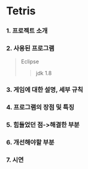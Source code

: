 # Tetris
      
### 1. 프로젝트 소개
            
### 2. 사용된 프로그램
> Eclipse
> > jdk 1.8
### 3. 게임에 대한 설명, 세부 규칙
### 4. 프로그램의 장점 및 특징
### 5. 힘들었던 점->해결한 부분
### 6. 개선해야할 부분
### 7. 시연
